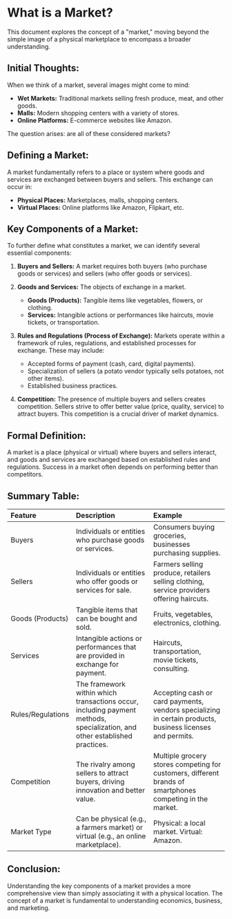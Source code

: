 # What is a Market?

This document explores the concept of a "market," moving beyond the simple image of a physical marketplace to encompass a broader understanding.

## Initial Thoughts:

When we think of a market, several images might come to mind:

*   **Wet Markets:** Traditional markets selling fresh produce, meat, and other goods.
*   **Malls:** Modern shopping centers with a variety of stores.
*   **Online Platforms:** E-commerce websites like Amazon.

The question arises: are all of these considered markets?

## Defining a Market:

A market fundamentally refers to a place or system where goods and services are exchanged between buyers and sellers. This exchange can occur in:

*   **Physical Places:** Marketplaces, malls, shopping centers.
*   **Virtual Places:** Online platforms like Amazon, Flipkart, etc.

## Key Components of a Market:

To further define what constitutes a market, we can identify several essential components:

1.  **Buyers and Sellers:** A market requires both buyers (who purchase goods or services) and sellers (who offer goods or services).

2.  **Goods and Services:** The objects of exchange in a market.
    *   **Goods (Products):** Tangible items like vegetables, flowers, or clothing.
    *   **Services:** Intangible actions or performances like haircuts, movie tickets, or transportation.

3.  **Rules and Regulations (Process of Exchange):** Markets operate within a framework of rules, regulations, and established processes for exchange. These may include:
    *   Accepted forms of payment (cash, card, digital payments).
    *   Specialization of sellers (a potato vendor typically sells potatoes, not other items).
    *   Established business practices.

4.  **Competition:** The presence of multiple buyers and sellers creates competition. Sellers strive to offer better value (price, quality, service) to attract buyers. This competition is a crucial driver of market dynamics.

## Formal Definition:

A market is a place (physical or virtual) where buyers and sellers interact, and goods and services are exchanged based on established rules and regulations. Success in a market often depends on performing better than competitors.

## Summary Table:

| Feature          | Description                                                                                                                                  | Example                                                                                                  |
| :--------------- | :------------------------------------------------------------------------------------------------------------------------------------------ | :-------------------------------------------------------------------------------------------------------- |
| Buyers           | Individuals or entities who purchase goods or services.                                                                                    | Consumers buying groceries, businesses purchasing supplies.                                               |
| Sellers          | Individuals or entities who offer goods or services for sale.                                                                                | Farmers selling produce, retailers selling clothing, service providers offering haircuts.                     |
| Goods (Products) | Tangible items that can be bought and sold.                                                                                                | Fruits, vegetables, electronics, clothing.                                                              |
| Services         | Intangible actions or performances that are provided in exchange for payment.                                                              | Haircuts, transportation, movie tickets, consulting.                                                     |
| Rules/Regulations | The framework within which transactions occur, including payment methods, specialization, and other established practices.                   | Accepting cash or card payments, vendors specializing in certain products, business licenses and permits. |
| Competition      | The rivalry among sellers to attract buyers, driving innovation and better value.                                                           | Multiple grocery stores competing for customers, different brands of smartphones competing in the market. |
| Market Type      | Can be physical (e.g., a farmers market) or virtual (e.g., an online marketplace).                                                           | Physical: a local market. Virtual: Amazon.                                                               |

## Conclusion:

Understanding the key components of a market provides a more comprehensive view than simply associating it with a physical location. The concept of a market is fundamental to understanding economics, business, and marketing.
